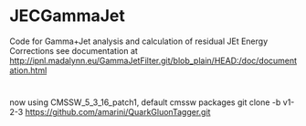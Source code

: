 JECGammaJet
===========
Code for Gamma+Jet analysis and calculation of residual JEt Energy Corrections
see documentation at http://ipnl.madalynn.eu/GammaJetFilter.git/blob_plain/HEAD:/doc/documentation.html 

#

now using CMSSW_5_3_16_patch1, default cmssw packages 
git clone -b v1-2-3 https://github.com/amarini/QuarkGluonTagger.git

